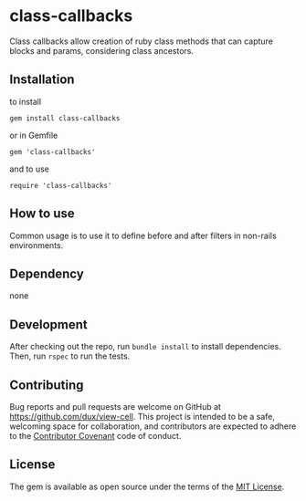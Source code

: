 # class-callbacks

Class callbacks allow creation of ruby class methods that can capture blocks and params, considering class ancestors.

## Installation

to install

`gem install class-callbacks`

or in Gemfile

`gem 'class-callbacks'`

and to use

`require 'class-callbacks'`

## How to use

Common usage is to use it to define before and after filters in non-rails environments.


## Dependency

none

## Development

After checking out the repo, run `bundle install` to install dependencies. Then, run `rspec` to run the tests.

## Contributing

Bug reports and pull requests are welcome on GitHub at https://github.com/dux/view-cell.
This project is intended to be a safe, welcoming space for collaboration, and contributors are expected to adhere to the
[Contributor Covenant](http://contributor-covenant.org) code of conduct.

## License

The gem is available as open source under the terms of the [MIT License](https://opensource.org/licenses/MIT).
